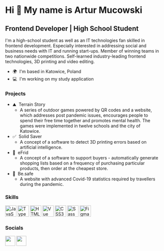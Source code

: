 # Hi 👋 My name is Artur Mucowski

## Frontend Developer | High School Student

I'm a high-school student as well as an IT technologies fan skilled in frontend development. Especially interested in addressing social and business needs with IT and running start-ups. Member of winning teams in two nationwide competitions. Self-learned industry-leading frontend technologies, 
3D printing and video editing.

- 🌍  I'm based in Katowice, Poland
- 💻  I'm working on my study application

### Projects

- ⛰️  Terrain Story
  - A series of outdoor games powered by QR codes and a website, which addresses post pandemic issues, encourages people to spend their free time together and promotes mental health. The games were implemented in twelve schools and the city of Katowice.
- ✅  Solid Saver
  - A concept of a software to detect 3D printing errors based on artificial intelligence.
- 🛒  eFrid
  - A concept of a software to support buyers - automatically generate shopping lists based on a frequency of purchasing particular products, then order at the cheapest store.
- 🦠  Be.safe
  - A website with advanced Covid-19 statistics required by travellers during the pandemic.

### Skills

<p align="left">
<a href="https://developer.mozilla.org/en-US/docs/Web/JavaScript" target="_blank" rel="noreferrer"><img src="https://raw.githubusercontent.com/danielcranney/readme-generator/main/public/icons/skills/javascript-colored.svg" width="36" height="36" alt="JavaScript" /></a>
<a href="https://www.typescriptlang.org/" target="_blank" rel="noreferrer"><img src="https://raw.githubusercontent.com/danielcranney/readme-generator/main/public/icons/skills/typescript-colored.svg" width="36" height="36" alt="TypeScript" /></a>
<a href="https://developer.mozilla.org/en-US/docs/Glossary/HTML5" target="_blank" rel="noreferrer"><img src="https://raw.githubusercontent.com/danielcranney/readme-generator/main/public/icons/skills/html5-colored.svg" width="36" height="36" alt="HTML5" /></a>
<a href="https://vuejs.org/" target="_blank" rel="noreferrer"><img src="https://raw.githubusercontent.com/danielcranney/readme-generator/main/public/icons/skills/vuejs-colored.svg" width="36" height="36" alt="Vue" /></a>
<a href="https://www.w3.org/TR/CSS/#css" target="_blank" rel="noreferrer"><img src="https://raw.githubusercontent.com/danielcranney/readme-generator/main/public/icons/skills/css3-colored.svg" width="36" height="36" alt="CSS3" /></a>
<a href="https://sass-lang.com/" target="_blank" rel="noreferrer"><img src="https://raw.githubusercontent.com/danielcranney/readme-generator/main/public/icons/skills/sass-colored.svg" width="36" height="36" alt="Sass" /></a>
<a href="https://www.figma.com/" target="_blank" rel="noreferrer"><img src="https://raw.githubusercontent.com/danielcranney/readme-generator/main/public/icons/skills/figma-colored.svg" width="36" height="36" alt="Figma" /></a>
</p>
                    
### Socials
<p align="left">				
<a href="https://www.github.com/artalatarta" target="_blank" rel="noreferrer"><img src="https://raw.githubusercontent.com/danielcranney/readme-generator/main/public/icons/socials/github-dark.svg" width="32" height="32" /></a>
<a href="https://www.linkedin.com/in/artur-mucowski" target="_blank" rel="noreferrer"><img src="https://raw.githubusercontent.com/danielcranney/readme-generator/main/public/icons/socials/linkedin.svg" width="32" height="32" /></a></p>
